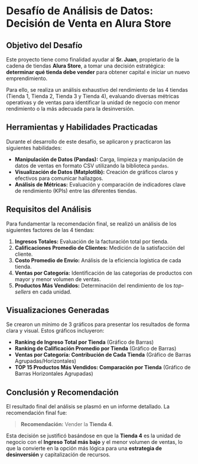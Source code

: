 # Desafío de Análisis de Datos: Decisión de Venta en Alura Store

## Objetivo del Desafío

Este proyecto tiene como finalidad ayudar al **Sr. Juan**, propietario de la cadena de tiendas **Alura Store**, a tomar una decisión estratégica: **determinar qué tienda debe vender** para obtener capital e iniciar un nuevo emprendimiento.

Para ello, se realiza un análisis exhaustivo del rendimiento de las 4 tiendas (Tienda 1, Tienda 2, Tienda 3 y Tienda 4), evaluando diversas métricas operativas y de ventas para identificar la unidad de negocio con menor rendimiento o la más adecuada para la desinversión.

## Herramientas y Habilidades Practicadas

Durante el desarrollo de este desafío, se aplicaron y practicaron las siguientes habilidades:

* **Manipulación de Datos (Pandas):** Carga, limpieza y manipulación de datos de ventas en formato CSV utilizando la biblioteca `pandas`.
* **Visualización de Datos (Matplotlib):** Creación de gráficos claros y efectivos para comunicar hallazgos.
* **Análisis de Métricas:** Evaluación y comparación de indicadores clave de rendimiento (KPIs) entre las diferentes tiendas.

## Requisitos del Análisis

Para fundamentar la recomendación final, se realizó un análisis de los siguientes factores de las 4 tiendas:

1.  **Ingresos Totales:** Evaluación de la facturación total por tienda.
2.  **Calificaciones Promedio de Clientes:** Medición de la satisfacción del cliente.
3.  **Costo Promedio de Envío:** Análisis de la eficiencia logística de cada tienda.
4.  **Ventas por Categoría:** Identificación de las categorías de productos con mayor y menor volumen de ventas.
5.  **Productos Más Vendidos:** Determinación del rendimiento de los *top-sellers* en cada unidad.

## Visualizaciones Generadas

Se crearon un mínimo de 3 gráficos para presentar los resultados de forma clara y visual. Estos gráficos incluyeron:

* **Ranking de Ingreso Total por Tienda** (Gráfico de Barras)
* **Ranking de Calificación Promedio por Tienda** (Gráfico de Barras)
* **Ventas por Categoría: Contribución de Cada Tienda** (Gráfico de Barras Agrupadas/Horizontales)
* **TOP 15 Productos Más Vendidos: Comparación por Tienda** (Gráfico de Barras Horizontales Agrupadas)

## Conclusión y Recomendación

El resultado final del análisis se plasmó en un informe detallado. La recomendación final fue:

> **Recomendación:** Vender la **Tienda 4**.

Esta decisión se justificó basándose en que la **Tienda 4** es la unidad de negocio con el **Ingreso Total más bajo** y el menor volumen de ventas, lo que la convierte en la opción más lógica para una **estrategia de desinversión** y capitalización de recursos.